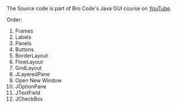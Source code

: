 The Source code is part of Bro Code's Java GUI course on [YouTube](https://www.youtube.com/watch?v=Kmgo00avvEw&t=731s).

Order:

1. Frames
1. Labels
1. Panels
1. Buttons
1. BorderLayout
1. FlowLayout
1. GridLayout
1. JLayeredPane
1. Open New Window
1. JOptionPane
1. JTextField
1. JCheckBox
